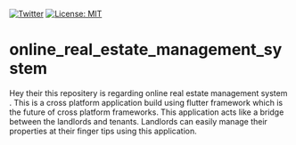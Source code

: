 [![Twitter](https://img.shields.io/twitter/url?style=social&url=https%3A%2F%2Ftwitter.com%2FCharysayz)](https://twitter.com/intent/tweet?text=Wow:&url=https%3A%2F%2Fgithub.com%2FRajchary%2FOREMS)        [![License: MIT](https://img.shields.io/badge/License-MIT-yellow.svg)](https://opensource.org/licenses/MIT)
# online_real_estate_management_system

Hey their this repositery is regarding online real estate management system . This is a cross platform application build using flutter framework which is the future of cross platform frameworks. This application acts like a bridge between the landlords and tenants. Landlords can easily manage their properties at their finger tips using this application.
